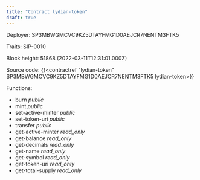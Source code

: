 ```yaml
---
title: "Contract lydian-token"
draft: true
---
```

Deployer: SP3MBWGMCVC9KZ5DTAYFMG1D0AEJCR7NENTM3FTK5

Traits:
 SIP-0010



Block height: 51868 (2022-03-11T12:31:01.000Z)

Source code: {{<contractref "lydian-token" SP3MBWGMCVC9KZ5DTAYFMG1D0AEJCR7NENTM3FTK5 lydian-token>}}

Functions:

* burn _public_
* mint _public_
* set-active-minter _public_
* set-token-uri _public_
* transfer _public_
* get-active-minter _read_only_
* get-balance _read_only_
* get-decimals _read_only_
* get-name _read_only_
* get-symbol _read_only_
* get-token-uri _read_only_
* get-total-supply _read_only_
